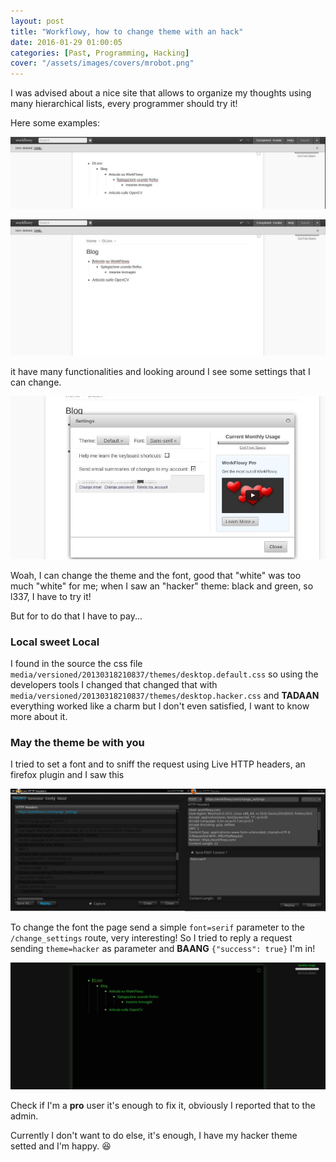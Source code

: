```yaml
---
layout: post
title: "Workflowy, how to change theme with an hack"
date: 2016-01-29 01:00:05
categories: [Past, Programming, Hacking]
cover: "/assets/images/covers/mrobot.png"
---
```


I was advised about a nice site that allows to organize my thoughts using many hierarchical lists, every programmer should try it!

Here some examples:

![one](/assets/images/posts/workflowy1.jpg)

![two](/assets/images/posts/workflowy2.jpg)

it have many functionalities and looking around I see some settings that I can change.

![three](/assets/images/posts/workflowy3.jpg)

Woah, I can change the theme and the font, good that "white" was too much "white" for me; when I saw an "hacker" theme: black and green, so l337, I have to try it!

But for to do that I have to pay...

### Local sweet Local

I found in the source the css file `media/versioned/20130318210837/themes/desktop.default.css` so using the developers tools I changed that changed that with `media/versioned/20130318210837/themes/desktop.hacker.css` and **TADAAN** everything worked like a charm but I don't even satisfied, I want to know more about it.

### May the theme be with you

I tried to set a font and to sniff the request using Live HTTP headers, an firefox plugin and I saw this

![four](/assets/images/posts/workflowy4.jpg)

To change the font the page send a simple `font=serif` parameter to the `/change_settings` route, very interesting! So I tried to reply a request sending `theme=hacker` as parameter and **BAANG** `{"success": true}` I'm in!

![five](/assets/images/posts/workflowy5.jpg)

Check if I'm a **pro** user it's enough to fix it, obviously I reported that to the admin.

Currently I don't want to do else, it's enough, I have my hacker theme setted and I'm happy. :satisfied:
